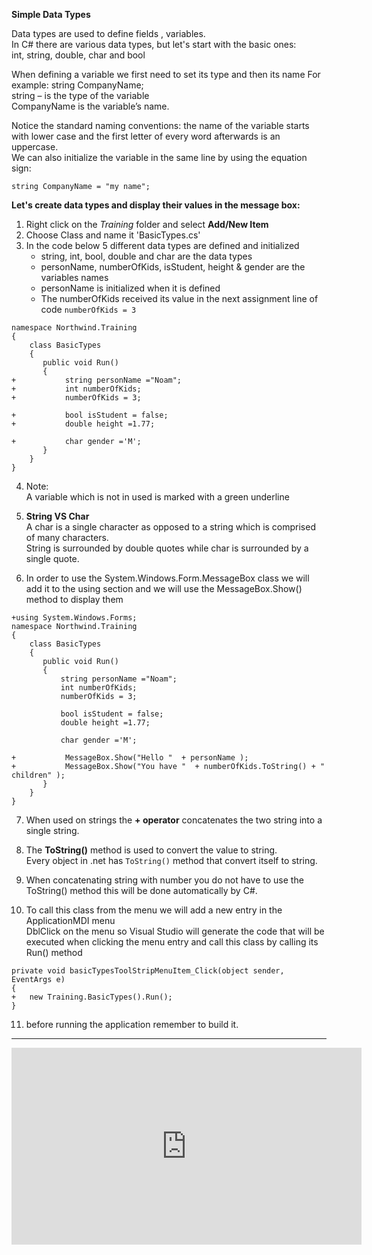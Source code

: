﻿**Simple Data Types**


Data types are  used to define fields , variables.  
In C# there are various data types, but let's start with the basic ones:  
int, string, double, char and bool  

When defining a variable we first need to set its type and then its name
For example: string CompanyName;  
string – is the type of the variable  
CompanyName is the variable’s name.  

Notice the standard naming conventions: the name of the variable starts with lower case and the first letter of every word afterwards is an uppercase.  
We can also initialize the variable in the same line by using the equation sign: 

```csdiff
string CompanyName = "my name";
```


**Let's create data types and display their values in the message box:**

1. Right click on the *Training* folder and select **Add/New Item**  
2. Choose Class and name it 'BasicTypes.cs'  
3. In the code below 5 different data types are defined and initialized  
    - string, int, bool, double and char are the data types   
    - personName, numberOfKids, isStudent, height & gender are the variables names  
    - personName is initialized when it is defined  
    - The numberOfKids received its value in the next assignment line of code `numberOfKids = 3`

```csdiff
namespace Northwind.Training
{
    class BasicTypes
    {
       public void Run()
       {
+           string personName ="Noam";
+           int numberOfKids;             
+           numberOfKids = 3;

+           bool isStudent = false;
+           double height =1.77;

+           char gender ='M';
       }     
    }
}
```


4. Note:  
    A variable which is not in used is marked with a green underline  

5. **String VS Char**  
  A char is a single character as opposed to a string which is comprised of many characters.  
  String is surrounded by double quotes while char is surrounded by a single quote.  
   
6. In order to use the System.Windows.Form.MessageBox class we will add it to the using section 
   and we will use the MessageBox.Show() method to display them

```csdiff
+using System.Windows.Forms;
namespace Northwind.Training
{
    class BasicTypes
    {
       public void Run()
       {
           string personName ="Noam";
           int numberOfKids;             
           numberOfKids = 3;

           bool isStudent = false;
           double height =1.77;

           char gender ='M';

+         	MessageBox.Show("Hello "  + personName ); 
+         	MessageBox.Show("You have "  + numberOfKids.ToString() + " children" ); 
       }     
    }
}

```

7. When used on strings the **+ operator** concatenates the two string into a single string.  
8. The **ToString()** method is used to convert the value to string.  
    Every object in .net has `ToString()` method that convert itself to string.  

9. When concatenating string with number you do not have to use the ToString() method this will be done automatically by C#.
 
10. To call this class from the menu we will add a new entry in the ApplicationMDI menu  
   DblClick on the menu so Visual Studio will generate the code that will be executed when clicking the menu entry
   and call this class by calling its Run() method



```csdiff
private void basicTypesToolStripMenuItem_Click(object sender, EventArgs e)
{
+	new Training.BasicTypes().Run();
}
```
11. before running the application remember to build it.  

--- 

<iframe width="560" height="315" src="https://www.youtube.com/embed/eel6sOTM1hY?list=PL1DEQjXG2xnKI3TL-gsy91eXbh3ytOt6h" frameborder="0" allowfullscreen></iframe>




    
